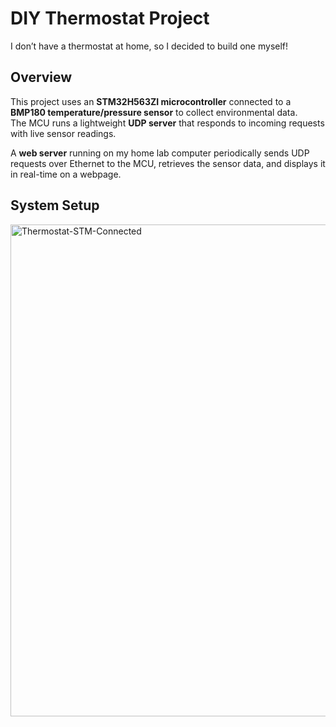 # DIY Thermostat Project  

I don’t have a thermostat at home, so I decided to build one myself!  

## Overview  
This project uses an **STM32H563ZI microcontroller** connected to a **BMP180 temperature/pressure sensor** to collect environmental data.  
The MCU runs a lightweight **UDP server** that responds to incoming requests with live sensor readings.  

A **web server** running on my home lab computer periodically sends UDP requests over Ethernet to the MCU, retrieves the sensor data, and displays it in real-time on a webpage.  

## System Setup 

<img width="1092" height="787" alt="Thermostat-STM-Connected" src="https://github.com/user-attachments/assets/1a7218fc-d8be-4259-87c6-b1264e95f976" />
